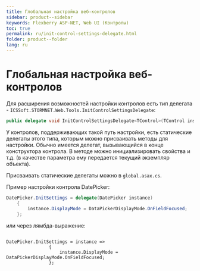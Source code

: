```yaml
---
title: Глобальная настройка веб-контролов
sidebar: product--sidebar
keywords: Flexberry ASP-NET, Web UI (Контролы)
toc: true
permalink: ru/init-control-settings-delegate.html
folder: product--folder
lang: ru
---
```


# Глобальная настройка веб-контролов
Для расширения возможностей настройки контролов есть тип делегата - `ICSSoft.STORMNET.Web.Tools.InitControlSettingsDelegate`:
```cs
public delegate void InitControlSettingsDelegate<TControl>(TControl instance) where TControl : Control;
```
У контролов, поддерживающих такой путь настройки, есть статические делегаты этого типа, которым можно присваивать методы для настройки.
Обычно имеется делегат, вызывающийся в конце конструктора контрола. В методе можно инициализировать свойства и т.д. (в качестве параметра ему передается текущий экземпляр объекта).


Присваивать статические делегаты можно в `global.asax.cs`.

Пример настройки контрола DatePicker:
```cs
DatePicker.InitSettings = delegate(DatePicker instance)
    {
        instance.DisplayMode = DataPickerDisplayMode.OnFieldFocused;
    };
```

или через лямбда-выражение:

```

DatePicker.InitSettings = instance =>
                {
                    instance.DisplayMode = DataPickerDisplayMode.OnFieldFocused;
                };
```

